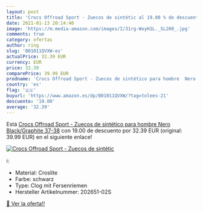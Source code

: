 ```yaml
---
layout: post
title: 'Crocs Offroad Sport - Zuecos de sintétic al 19.00 % de descuento'
date: 2021-01-13 20:14:40
image: 'https://m.media-amazon.com/images/I/31rg-WoyH1L._SL200_.jpg'
comments: true
category: ofertas
author: ring
slug: 'B01011QVXW-es'
actualPrice: 32.39 EUR
currency: EUR
price: 32.39
comparePrice: 39.99 EUR
prodname: 'Crocs Offroad Sport - Zuecos de sintético para hombre  Nero  Black/Graphite   37-38'
country: 'es'
flag: '🇪🇸'
buyurl: 'https://www.amazon.es/dp/B01011QVXW/?tag=tolees-21'
descuento: '19.00'
average: '32.39'
---
```


Está [Crocs Offroad Sport - Zuecos de sintético para hombre  Nero  Black/Graphite   37-38](https://www.amazon.es/dp/B01011QVXW/?tag=tolees-21) con 19.00 de descuento por 32.39 EUR (original: 39.99 EUR) en el siguiente enlace!

[![Crocs Offroad Sport - Zuecos de sintétic](https://m.media-amazon.com/images/I/31rg-WoyH1L._SL200_.jpg)](https://www.amazon.es/dp/B01011QVXW/?tag=tolees-21)

ℹ️:

- Material: Croslite
- Farbe: schwarz
- Type: Clog mit Fersenriemen
- Hersteller Artikelnummer: 202651-02S

[🛒 Ver la oferta!!](https://www.amazon.es/dp/B01011QVXW/?tag=tolees-21)
